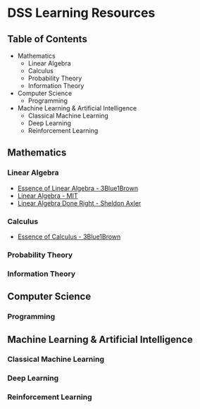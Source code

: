 # DSS Learning Resources

## Table of Contents
- Mathematics
  - Linear Algebra
  - Calculus
  - Probability Theory
  - Information Theory
- Computer Science
  - Programming
- Machine Learning & Artificial Intelligence
  - Classical Machine Learning
  - Deep Learning
  - Reinforcement Learning

## Mathematics

### Linear Algebra

- [Essence of Linear Algebra - 3Blue1Brown](https://www.youtube.com/playlist?list=PLZHQObOWTQDPD3MizzM2xVFitgF8hE_ab)
- [Linear Algebra - MIT](https://ocw.mit.edu/courses/mathematics/18-06sc-linear-algebra-fall-2011/)
- [Linear Algebra Done Right - Sheldon Axler](https://www.youtube.com/watch?v=lkx2BJcnyxk&list=PLGAnmvB9m7zOBVCZBUUmSinFV0wEir2Vw)

### Calculus

- [Essence of Calculus - 3Blue1Brown](https://www.youtube.com/playlist?list=PLZHQObOWTQDMsr9K-rj53DwVRMYO3t5Yr)

### Probability Theory
### Information Theory

## Computer Science

### Programming

## Machine Learning & Artificial Intelligence

### Classical Machine Learning
### Deep Learning
### Reinforcement Learning
